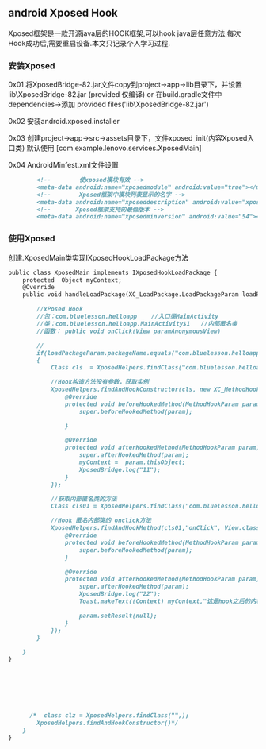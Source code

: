 ## android Xposed Hook 

Xposed框架是一款开源java层的HOOK框架,可以hook java层任意方法,每次Hook成功后,需要重启设备.本文只记录个人学习过程.

### 安装Xposed

0x01 将XposedBridge-82.jar文件copy到project->app->lib目录下，并设置lib\XposedBridge-82.jar (provided 仅编译)  or 在build.gradle文件中 dependencies->添加 provided files('lib\\XposedBridge-82.jar')

0x02 安装android.xposed.installer

0x03 创建project->app->src->assets目录下，文件xposed_init(内容Xposed入口类) 默认使用 [com.example.lenovo.services.XposedMain]


0x04 AndroidMinfest.xml文件设置
```markdown
        <!--        使xposed模块有效 -->
        <meta-data android:name="xposedmodule" android:value="true"></meta-data>
        <!--        Xposed框架中模块列表显示的名字 -->
        <meta-data android:name="xposeddescription" android:value="xposedhook"></meta-data>
        <!--       Xposed框架支持的最低版本 -->
        <meta-data android:name="xposedminversion" android:value="54"></meta-data>
```



### 使用Xposed

创建.XposedMain类实现IXposedHookLoadPackage方法
```markdown
public class XposedMain implements IXposedHookLoadPackage {
    protected  Object myContext;
    @Override
    public void handleLoadPackage(XC_LoadPackage.LoadPackageParam loadPackageParam) throws Throwable {

        //xPosed Hook
        //包：com.bluelesson.helloapp    //入口类MainActivity
        //类：com.bluelesson.helloapp.MainActivity$1   //内部匿名类
        //函数： public void onClick(View paramAnonymousView)

        //
        if(loadPackageParam.packageName.equals("com.bluelesson.helloapp"))
        {
            Class cls  = XposedHelpers.findClass("com.bluelesson.helloapp.MainActivity",loadPackageParam.classLoader);

            //Hook构造方法没有参数，获取实例
            XposedHelpers.findAndHookConstructor(cls, new XC_MethodHook() {
                @Override
                protected void beforeHookedMethod(MethodHookParam param) throws Throwable {
                    super.beforeHookedMethod(param);

                }

                @Override
                protected void afterHookedMethod(MethodHookParam param) throws Throwable {
                    super.afterHookedMethod(param);
                    myContext =  param.thisObject;
                    XposedBridge.log("11");
                }
            });

            //获取内部匿名类的方法
            Class cls01 = XposedHelpers.findClass("com.bluelesson.helloapp.MainActivity$1",loadPackageParam.classLoader);

            //Hook 匿名内部类的 onclick方法
            XposedHelpers.findAndHookMethod(cls01,"onClick", View.class, new XC_MethodHook() {
                @Override
                protected void beforeHookedMethod(MethodHookParam param) throws Throwable {
                    super.beforeHookedMethod(param);
                }

                @Override
                protected void afterHookedMethod(MethodHookParam param) throws Throwable {
                    super.afterHookedMethod(param);
                    XposedBridge.log("22");
                    Toast.makeText((Context) myContext,"这是hook之后的内容",Toast.LENGTH_SHORT).show();

                    param.setResult(null);
                }
            });
        }

    }
}







      /*  class clz = XposedHelpers.findClass("",);
        XposedHelpers.findAndHookConstructor()*/
    }
}
```
